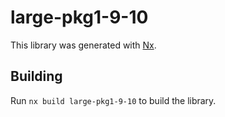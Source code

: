 # large-pkg1-9-10

This library was generated with [Nx](https://nx.dev).

## Building

Run `nx build large-pkg1-9-10` to build the library.
